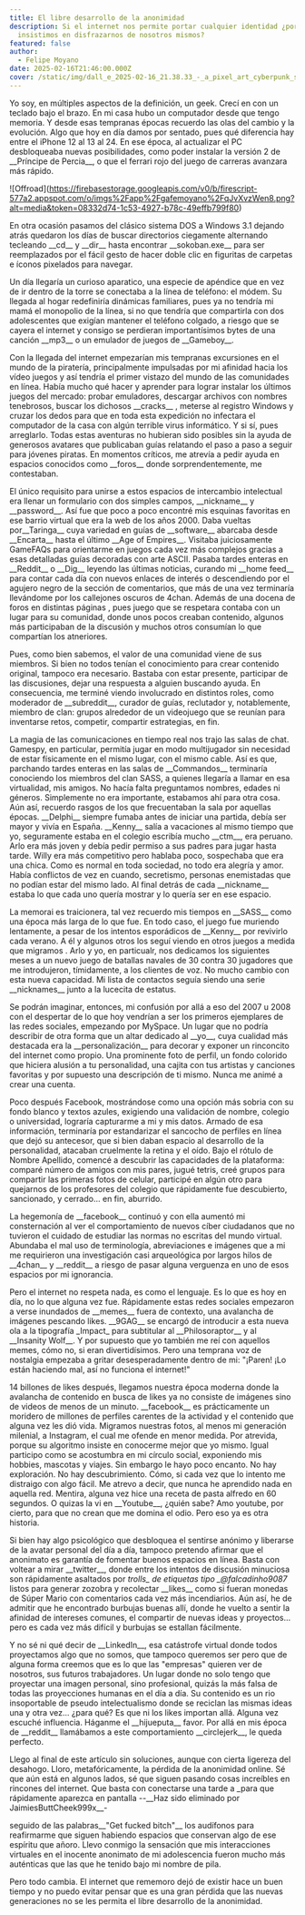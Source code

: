```yaml
---
title: El libre desarrollo de la anonimidad
description: Si el internet nos permite portar cualquier identidad ¿por que
  insistimos en disfrazarnos de nosotros mismos?
featured: false
author:
  - Felipe Moyano
date: 2025-02-16T21:46:00.000Z
cover: /static/img/dall_e_2025-02-16_21.38.33_-_a_pixel_art_cyberpunk_scene_inspired_by_prince_of_persia_2_environments._the_setting_features_ancient_persian-style_architecture_mixed_with_futuristic.webp
---
```

Yo soy, en múltiples aspectos de la definición, un geek. Crecí en con un teclado bajo el brazo. En mi casa hubo un computador desde que tengo memoria. Y desde esas tempranas épocas recuerdo las olas del cambio y la evolución. Algo que hoy en día damos por sentado, pues qué diferencia hay entre el iPhone 12 al 13 al 24. En ese época, al actualizar  el PC desbloqueaba nuevas posibilidades, como  poder instalar la versión 2 de \_\_Príncipe de Percia\_\_, o que el ferrari rojo del juego de carreras avanzara más rápido. 

!\[Offroad](https://firebasestorage.googleapis.com/v0/b/firescript-577a2.appspot.com/o/imgs%2Fapp%2Fgafemoyano%2FqJvXvzWen8.png?alt=media&token=08332d74-1c53-4927-b78c-49effb799f80)

En otra ocasión pasamos del clásico sistema DOS a Windows 3.1 dejando atrás quedaron los días de buscar directorios ciegamente alternando  tecleando \_\_cd\_\_ y \_\_dir\_\_ hasta encontrar \_\_sokoban.exe\_\_ para ser reemplazados por el fácil gesto de hacer doble clic en figuritas de carpetas e íconos pixelados para navegar. 

Un día llegaría un curioso aparatico, una especie de apéndice que en vez de ir dentro de la torre se conectaba a la línea de teléfono: el módem. Su llegada al hogar redefiniría dinámicas familiares, pues ya no tendría mi mamá el monopolio de la línea, si no que tendría que compartirla con dos adolescentes que exigían mantener el teléfono colgado, a riesgo que se cayera el internet y consigo se perdieran importantísimos bytes de una canción \_\_mp3\_\_ o un emulador de juegos de \_\_Gameboy\_\_.

Con la llegada del internet  empezarían mis tempranas excursiones en el mundo de la piratería, principalmente impulsadas por mi afinidad hacia los vídeo juegos y así tendría el primer vistazo del mundo de las comunidades en línea. Había mucho qué hacer y aprender para lograr instalar los últimos juegos del mercado: probar emuladores, descargar archivos con nombres tenebrosos, buscar los dichosos \_\_cracks\_\_ , meterse al registro Windows y cruzar los dedos para que en toda esta expedición no infectara el computador de la casa con algún terrible virus informático. Y si sí, pues arreglarlo. Todas estas aventuras no hubieran sido posibles sin la ayuda de generosos avatares que publicaban guías relatando el paso a paso a seguir para jóvenes piratas. En momentos críticos, me  atrevía a pedir ayuda en espacios conocidos como \_\_foros\_\_ donde sorprendentemente, me contestaban.

El único requisito para unirse a estos espacios de intercambio intelectual era llenar un formulario con dos simples campos, \_\_nickname\_\_ y \_\_password\_\_.  Así fue que poco a poco encontré mis esquinas favoritas en ese barrio virtual que era la web de los años 2000. Daba vueltas por\_\_Taringa\_\_ cuya variedad en guías de \_\_software\_\_ abarcaba desde \_\_Encarta\_\_ hasta el último \_\_Age of Empires\_\_.  Visitaba juiciosamente GameFAQs para orientarme en juegos cada vez más complejos gracias a esas detalladas guías decoradas con arte ASCII. Pasaba tardes enteras en \_\_Reddit\_\_ o \_\_Dig\_\_ leyendo las últimas noticias,  curando mi \_\_home feed\_\_ para contar cada día con nuevos enlaces de interés o  descendiendo por el agujero negro de  la sección de comentarios, que más de una vez terminaría llevándome por los callejones oscuros de 4chan. Además de una docena de foros en distintas páginas , pues juego que se respetara contaba con un lugar para su comunidad, donde unos pocos creaban contenido, algunos más participaban de la discusión y muchos otros consumían lo que compartían los atneriores.

Pues, como bien sabemos, el valor de una comunidad viene de sus miembros. Si bien no todos tenían el conocimiento para crear contenido original, tampoco era necesario. Bastaba con estar presente, participar de las discusiones, dejar una respuesta a alguien buscando ayuda. En consecuencia, me terminé viendo involucrado en distintos roles, como moderador de \_\_subreddit\_\_, curador de guías, reclutador y, notablemente, miembro de clan:  grupos alrededor de un videojuego que se reunían para   inventarse retos, competir, compartir estrategias, en fin. 

La magia de las comunicaciones en tiempo real nos trajo las salas de chat. Gamespy, en particular, permitía jugar en modo multijugador sin necesidad de estar físicamente en el mismo lugar, con el mismo cable. Así es que, parchando tardes enteras en las salas de \_\_Commandos\_\_ terminaría  conociendo los miembros del clan SASS,  a quienes llegaría a llamar en esa virtualidad, mis amigos.  No hacía falta preguntamos nombres, edades ni géneros. Simplemente no era importante, estabamos ahí para otra cosa. Aún así, recuerdo rasgos de los que frecuentaban la sala por aquellas épocas. \_\_Delphi\_\_ siempre fumaba antes de iniciar una partida, debía ser mayor y vivía en España.  \_\_Kenny\_\_ salía a vacaciones al mismo tiempo que yo, seguramente estaba en el colegio escribía mucho \_\_ctm\_\_, era peruano. Arlo era más joven y debía pedir permiso a sus padres para jugar hasta tarde. Willy era  más competitivo pero hablaba poco, sospechaba que era una chica. Como es normal en toda sociedad, no todo era alegría y amor. Había conflictos de vez en cuando, secretismo, personas  enemistadas que no podían estar del mismo lado.  Al final detrás de cada \_\_nickname\_\_ estaba lo que cada uno quería mostrar y lo quería ser en ese espacio.

La memorai es traicionera, tal vez recuerdo mis tiempos en \_\_SASS\_\_ como una época más larga de lo que fue. En todo caso, el  juego fue muriendo lentamente, a pesar de los intentos esporádicos de \_\_Kenny\_\_ por revivirlo cada verano. A él y algunos otros los seguí viendo en otros juegos a medida que migramos . Arlo y yo, en particualr, nos dedicamos los siguientes meses a un nuevo juego de batallas navales de 30 contra 30 jugadores que me introdujeron, tímidamente, a los clientes de voz. No mucho cambio con esta nueva capacidad. Mi lista de contactos seguía siendo una serie \_\_nicknames\_\_  junto a la lucecita de estatus.

Se podrán imaginar, entonces, mi confusión por allá a eso del 2007 u 2008 con el despertar de lo que hoy vendrían a ser los primeros ejemplares de las redes sociales, empezando por MySpace. Un lugar que no podría describir de otra forma que un altar dedicado al \_\_yo\_\_, cuya cualidad más destacada era la \_\_personalización\_\_  para decorar y exponer un rinconcito del internet como propio. Una prominente foto de perfil, un fondo colorido que hiciera alusión a tu personalidad, una cajita con tus artistas y canciones favoritas y por supuesto una descripción de ti mismo. Nunca me animé a crear una cuenta.

Poco después Facebook, mostrándose como una opción más sobria con su fondo blanco y textos azules, exigiendo una validación de nombre, colegio o universidad, lograría capturarme a mi y mis datos. Armado de esa información, terminaría por estandarizar el sancocho de perfiles en línea que dejó su antecesor, que si bien daban espacio al desarrollo de la personalidad, atacaban cruelmente la retina y el oído. Bajo el rótulo de Nombre Apellido, comencé a  descubrir las capacidades de la plataforma: comparé número de amigos con mis pares, jugué tetris, creé grupos para compartir las primeras fotos de celular, participé en algún otro para quejarnos de los profesores del colegio que rápidamente fue descubierto, sancionado, y cerrado... en fin,  aburrido.

La hegemonía de \_\_facebook\_\_ continuó y con ella aumentó mi consternación al ver el comportamiento de nuevos cíber ciudadanos que no tuvieron el cuidado de estudiar las normas no escritas del mundo virtual. Abundaba el mal uso  de  terminología, abreviaciones e imágenes que a mi me requirieron una investigación casi arqueológica por largos hilos de \_\_4chan\_\_ y \_\_reddit\_\_ a riesgo de pasar alguna verguenza en uno de esos espacios por mi ignorancia. 

Pero el internet no respeta nada, es como el lenguaje. Es lo que es hoy en día, no lo que alguna vez fue. Rápidamente estas redes sociales empezaron a verse inundados de \_\_memes\_\_ fuera de contexto, una avalancha de imágenes pescando likes. \_\_9GAG\_\_ se encargó de introducir a  esta nueva ola a la tipografía \_Impact\_ para subtitular al \_\_Philosoraptor\_\_ y al \_\_Insanity Wolf\_\_. Y por supuesto que yo también me reí con aquellos memes, cómo no, si eran divertidísimos. Pero una temprana voz de nostalgia empezaba a gritar desesperadamente dentro de mi: "¡Paren! ¡Lo están haciendo mal, así no funciona el internet!"

14 billones de likes después, llegamos nuestra época moderna donde la avalancha de contenido en busca de likes ya no consiste de imágenes sino de videos de menos de un minuto. \_\_facebook\_\_ es prácticamente un moridero de millones de perfiles carentes de la actividad y el contenido que alguna vez les dió vida. Migramos nuestras fotos, al menos mi generación milenial, a Instagram, el cual me ofende en menor medida. Por atrevida, porque su algoritmo insiste en conocerme mejor que yo mismo.  Igual participo como se acostumbra en mi círculo social, exponiendo mis hobbies, mascotas y viajes. Sin embargo le hayo poco encanto. No hay exploración. No hay descubrimiento. Cómo, si cada vez que lo intento me distraigo con algo fácil. Me atrevo a decir, que nunca he aprendido nada en aquella red. Mentira, alguna vez hice una receta de pasta alfredo en 60 segundos. O quizas la vi en \_\_Youtube\_\_, ¿quién sabe? Amo youtube, por cierto, para que no crean que me domina el odio. Pero eso ya es otra historia.

Si bien hay algo psicológico que desbloquea el sentirse anónimo y liberarse de la avatar personal del día a día, tampoco pretendo afirmar que el anonimato es garantía de fomentar buenos espacios en línea. Basta con voltear a mirar \_\_twitter\_\_, donde entre los intentos de discusión minuciosa son rápidamente asaltados por __trolls_\_ de etiquetas tipo \_@falcadinho9087_ listos para generar zozobra y recolectar \_\_likes\_\_ como si fueran monedas de Súper Mario con comentarios cada vez más incendiarios. Aún así, he de admitir que he encontrado burbujas buenas allí, donde he vuelto a sentir la afinidad de intereses comunes, el compartir de nuevas ideas y proyectos... pero es cada vez más difícil y  burbujas se estallan fácilmente.

Y no sé ni qué decir de \_\_LinkedIn\_\_, esa catástrofe virtual donde todos proyectamos algo que no somos, que tampoco queremos ser pero que de alguna forma creemos que es lo que las "empresas" quieren ver de nosotros, sus futuros trabajadores. Un lugar donde no solo tengo que proyectar una imagen personal, sino profesional, quizás la más falsa de todas las proyecciones humanas en el día a día. Su contenido es un rio insoportable de pseudo intelectualismo donde se reciclan las mismas ideas una y otra vez... ¿para qué? Es que ni los likes importan allá. Alguna vez escuché influencia. Háganme el \_\_hijueputa\_\_ favor. Por allá en mis época de \_\_reddit\_\_ llamábamos a este comportamiento \_\_circlejerk\_\_, le queda perfecto.

Llego al final de este artículo sin soluciones, aunque con cierta ligereza del desahogo. Lloro, metafóricamente, la pérdida de la anonimidad online. Sé que aún está en algunos lados, sé que siguen pasando cosas increíbles en rincones del internet. Que basta con conectarse una tarde a _para que rápidamente aparezca en pantalla  --\_\_Haz sido eliminado por JaimiesButtCheek999x\_\_-

seguido de  las palabras\_\_"Get fucked bitch"\_\_ los audífonos para reafirmarme que siguen habiendo espacios que conservan algo de ese espíritu que añoro. Llevo conmigo la sensación que mis interacciones virtuales en el inocente anonimato de mi adolescencia fueron mucho más auténticas que las que he tenido bajo mi nombre de pila.

Pero todo cambia. El internet que rememoro dejó de existir hace un buen tiempo y no puedo evitar pensar que es una gran pérdida que las nuevas generaciones no se les permita el libre desarrollo de la anonimidad.
